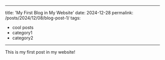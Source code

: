 <!-- ---
title: "CIPM: Convolutional Imaging Prediction Model for Cryptocurrency Price Prediction"
collection: projects
permalink: /project/2024-11-28-project-1
excerpt: 'Time series prediction has long been a key field of research across numerous fields, including finance, economics, and computer science. As the number of machine learning tools available for assisting decision-makers in making predictions continues to grow, there is growing interest in leveraging these advanced tools to enhance timely decision-making. In this report, we present a novel application of machine learning aimed at predicting price trends in cryptocurrencies. Cryptocurrency has recently been gaining traction and establishing itself as a significant asset class. We utilize Convolutional Neural Networks (CNNs) because they mimic the way traders and human make decisions by analyzing trends in images. These trends are particularly notable in cryptocurrencies due to their highly volatile nature. We train and validate our model on 9 different coins and Bitcoin (BTC), then test our model on the 9 coins, primarily by predicting whether their price will go up or down in the next hour. We will compare the performance of our CNN with a basic Long Short-Term Memory (LSTM) model trained on time series data.' 
date: 2024-11-28
# venue: 'GitHub Journal of Bugs'
# paperurl: 'http://academicpages.github.io/files/paper3.pdf'
# citation: 'Darren Chua, Newt Nguyen (2024). &quot;Paper Title Number 3.&quot; <i>GitHub Journal of Bugs</i>. 1(3).'
citation: 'Darren Chua, Newt Nguyen (2024). &quot;CIPM: Convolutional Imaging Predictional Model for Cryptocurrency Price Prediction'
---

The contents above will be part of a list of publications, if the user clicks the link for the publication than the contents of section will be rendered as a full page, allowing you to provide more information about the paper for the reader. When publications are displayed as a single page, the contents of the above "citation" field will automatically be included below this section in a smaller font. -->

---
title: 'My First Blog in My Website'
date: 2024-12-28
permalink: /posts/2024/12/08/blog-post-1/
tags:
  - cool posts
  - category1
  - category2
---

<!-- This post will show up by default. To disable scheduling of future posts, edit `config.yml` and set `future: false`.  -->
This is my first post in my website!